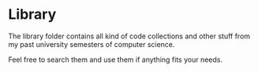 # Library

The library folder contains all kind of code collections and other
stuff from my past university semesters of computer science.

Feel free to search them and use them if anything fits your needs.
